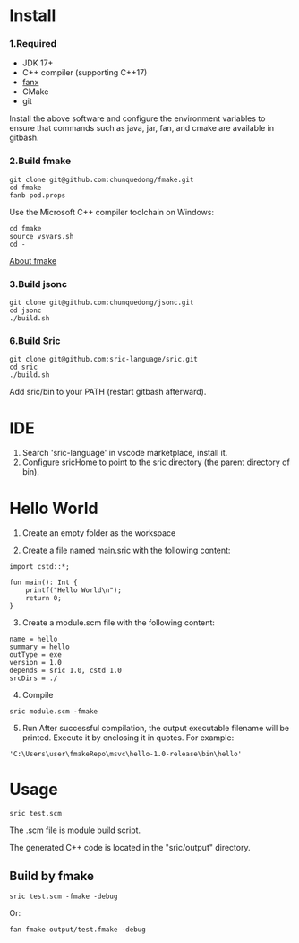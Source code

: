 

# Install

### 1.Required
- JDK 17+
- C++ compiler (supporting C++17)
- [fanx](https://github.com/fanx-dev/fanx/releases)
- CMake
- git

Install the above software and configure the environment variables to ensure that commands such as java, jar, fan, and cmake are available in gitbash.

### 2.Build fmake
```
git clone git@github.com:chunquedong/fmake.git
cd fmake
fanb pod.props
```

Use the Microsoft C++ compiler toolchain on Windows:
```
cd fmake
source vsvars.sh
cd -
```
[About fmake](https://github.com/chunquedong/fmake)

### 3.Build jsonc
```
git clone git@github.com:chunquedong/jsonc.git
cd jsonc
./build.sh
```

### 6.Build Sric
```
git clone git@github.com:sric-language/sric.git
cd sric
./build.sh
```
Add sric/bin to your PATH (restart gitbash afterward).


# IDE

1. Search 'sric-language' in vscode marketplace, install it.
2. Configure sricHome to point to the sric directory (the parent directory of bin).

# Hello World

1. Create an empty folder as the workspace

2. Create a file named main.sric with the following content:
```
import cstd::*;

fun main(): Int {
    printf("Hello World\n");
    return 0;
}
```
3. Create a module.scm file with the following content:
```
name = hello  
summary = hello  
outType = exe  
version = 1.0  
depends = sric 1.0, cstd 1.0  
srcDirs = ./
```
4. Compile
```
sric module.scm -fmake
```
5. Run
After successful compilation, the output executable filename will be printed. Execute it by enclosing it in quotes. For example:
```
'C:\Users\user\fmakeRepo\msvc\hello-1.0-release\bin\hello'
```

# Usage

```
sric test.scm
```

The .scm file is module build script.

The generated C++ code is located in the "sric/output" directory.


## Build by fmake
```
sric test.scm -fmake -debug
```
Or:
```
fan fmake output/test.fmake -debug
```
